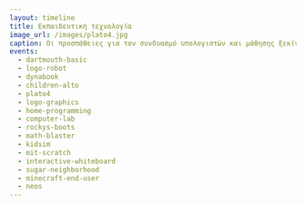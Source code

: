 ```yaml
---
layout: timeline 
title: Εκπαιδευτική τεχνολογία 
image_url: /images/plato4.jpg
caption: Οι προσπάθειες για τον συνδυασμό υπολογιστών και μάθησης ξεκίνησαν  αρκετά πριν τους πρώτους μίκρο-υπολογιστές και συνεχίζονται με τα σύγχρονα πολυμεσικά, κινητά και φορετά συστήματα. 
events:
  - dartmouth-basic
  - logo-robot 
  - dynabook
  - children-alto
  - plato4
  - logo-graphics
  - home-programming
  - computer-lab
  - rockys-boots
  - math-blaster
  - kidsim
  - mit-scratch
  - interactive-whiteboard
  - sugar-neighborhood
  - minecraft-end-user
  - neos
---
```



